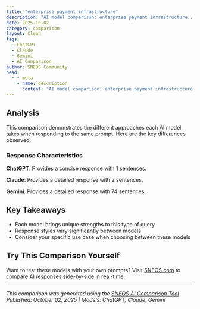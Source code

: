 ```yaml
---
title: "enterprise payment infrastructure"
description: "AI model comparison: enterprise payment infrastructure..."
date: 2025-10-02
category: comparison
layout: Clean
tags:
  - ChatGPT
  - Claude
  - Gemini
  - AI Comparison
author: SNEOS Community
head:
  - - meta
    - name: description
      content: "AI model comparison: enterprise payment infrastructure..."
---
```


<ChatComparison
  title="enterprise payment infrastructure"
  prompt="enterprise payment infrastructure"
  :responses='{"ChatGPT": "Enterprise payment infrastructure refers to the complex system and processes that an organization establishes to manage and facilitate various types of financial transactions. This infrastructure encompasses technology, software, protocols, and policies necessary to securely and efficiently handle payments from customers, vendors, and other stakeholders. Here are some key components of enterprise payment infrastructure:\n\n### 1. **Payment Gateways**\n - **Function**: Acts as a mediator that securely transmits payment information from customers to the payment processor and returns transaction feedback to the merchant.\n - **Examples**: PayPal, Stripe, Authorize.Net.\n\n### 2. **Payment Processors**\n - **Function**: Handles the transactions by processing credit card and electronic payments on behalf of the merchant.\n - **Examples**: Square, Adyen, Worldpay.\n\n### 3. **Merchant Accounts**\n - **Function**: A type of bank account that allows businesses to accept payments via credit and debit cards.\n - **Considerations**: Often set up in conjunction with payment gateways and processors.\n\n### 4. **Point of Sale (POS) Systems**\n - **Function**: Combine hardware and software to facilitate in-person transactions, capturing and processing payments at physical locations.\n - **Examples**: Square POS, Shopify POS, Clover.\n\n### 5. **Transaction Management Systems**\n - **Function**: Software solutions that help manage, track, and report on all payment transactions occurring within the organization.\n - **Features**: Dashboard analytics, transaction history, fraud detection.\n\n### 6. **Fraud Prevention Systems**\n - **Function**: Tools and processes to monitor and analyze transactions to identify and prevent fraudulent activities.\n - **Methods**: Machine learning models, rule-based systems, and user behavior analysis.\n\n### 7. **Compliance and Regulatory Frameworks**\n - **Function**: Ensuring the payment infrastructure adheres to financial regulations (such as PCI DSS for card payments) and local laws regarding payment services.\n - **Importance**: Helps protect customer data and maintain trust.\n\n### 8. **Customer Relationship Management (CRM) Systems**\n - **Function**: Integrates payment data with customer profiles to enhance customer relationships, marketing, and service offerings.\n\n### 9. **Integration with Other Systems**\n - **Function**: Payments systems must integrate seamlessly with enterprise resource planning (ERP), accounting software, inventory management, and other critical business systems.\n\n### 10. **Mobile Payments**\n - **Function**: Infrastructure that supports payments made via mobile devices, including near-field communications (NFC), mobile wallets, and apps.\n - **Examples**: Apple Pay, Google Pay, Samsung Pay.\n\n### 11. **Blockchain and Digital Currencies**\n - **Emerging Trend**: Incorporating blockchain technology and cryptocurrencies into the payment infrastructure for added security and speed.\n\n### 12. **Cross-Border Payment Solutions**\n - **Function**: Aids organizations in conducting transactions internationally, addressing currency conversion, transfer fees, and local payment preferences.\n\n### Benefits of a Robust Enterprise Payment Infrastructure:\n- **Efficiency**: Streamlines operations and reduces manual processes.\n- **Security**: Protects sensitive financial data and reduces risks associated with fraud.\n- **Scalability**: Enables organizations to expand their payment capabilities as they grow.\n- **Customer Experience**: Provides customers with diverse payment options and seamless transaction processes.\n\n### Conclusion\nA well-structured enterprise payment infrastructure is essential for organizations to effectively manage payments, ensure security, comply with regulations, and provide a positive customer experience. As digital transformation continues, the focus on enhancing payment systems will only increase.", "Claude": "# Enterprise Payment Infrastructure\n\nEnterprise payment infrastructure refers to the comprehensive technology stack, processes, and systems that large organizations use to handle financial transactions at scale. Here\u0027s an overview:\n\n## Core Components\n\n### **Payment Processing Systems**\n- **Payment gateways** - Interface between merchants and payment networks\n- **Payment processors** - Handle transaction authorization and settlement\n- **Acquiring banks** - Accept card payments on behalf of merchants\n- **Payment orchestration platforms** - Route transactions across multiple providers\n\n### **Infrastructure Architecture**\n- **APIs and microservices** - Enable flexible, scalable payment operations\n- **Cloud-native solutions** - Provide scalability and reliability\n- **Load balancing** - Distribute transaction volume across systems\n- **Database management** - Store transaction data securely and efficiently\n\n## Key Capabilities\n\n### **Multi-Payment Method Support**\n- Credit/debit cards\n- Digital wallets (PayPal, Apple Pay, Google Pay)\n- Bank transfers (ACH, wire transfers)\n- Cryptocurrencies\n- Buy now, pay later (BNPL) options\n\n### **Global Payment Processing**\n- Multi-currency support\n- Local payment methods by region\n- Compliance with international regulations\n- Currency conversion and foreign exchange\n\n### **Security \u0026 Compliance**\n- **PCI DSS compliance** - Credit card data security standards\n- **Tokenization** - Replace sensitive data with secure tokens\n- **Encryption** - Protect data in transit and at rest\n- **Fraud detection** - AI-powered risk assessment\n- **3D Secure** - Additional authentication layer\n\n## Business Benefits\n\n### **Operational Efficiency**\n- Automated reconciliation and reporting\n- Streamlined financial operations\n- Reduced manual processing errors\n- Real-time transaction monitoring\n\n### **Customer Experience**\n- Faster checkout processes\n- Multiple payment options\n- Global payment acceptance\n- Reduced transaction failures\n\n### **Financial Optimization**\n- Lower processing costs through optimization\n- Improved cash flow management\n- Better foreign exchange rates\n- Reduced chargebacks and fraud losses\n\n## Leading Solutions\n\n### **Enterprise-Grade Providers**\n- **Stripe** - Developer-friendly with extensive APIs\n- **Adyen** - Global platform with unified commerce\n- **Square** - Comprehensive commerce ecosystem\n- **PayPal/Braintree** - Digital wallet and traditional payments\n- **Worldpay/FIS** - Enterprise-focused solutions\n\n### **Traditional Players**\n- **Visa/Mastercard networks**\n- **Major acquiring banks**\n- **Legacy payment processors**\n\n## Implementation Considerations\n\n### **Technical Requirements**\n- Integration complexity and timeline\n- API reliability and documentation\n- Scalability and performance needs\n- Security and compliance requirements\n\n### **Business Factors**\n- Geographic coverage needs\n- Transaction volume and size\n- Cost structure and pricing models\n- Customer payment preferences\n\n### **Risk Management**\n- Vendor redundancy and failover\n- Regulatory compliance across jurisdictions\n- Data privacy and protection\n- Fraud prevention capabilities\n\n## Emerging Trends\n\n- **Embedded finance** - Payments integrated into business workflows\n- **Real-time payments** - Instant settlement capabilities\n- **Blockchain and DeFi** - Decentralized payment options\n- **AI-powered optimization** - Smart routing and fraud detection\n- **Open banking** - Account-to-account payments\n\nWould you like me to dive deeper into any specific aspect of enterprise payment infrastructure, such as implementation strategies, security considerations, or vendor comparisons?", "Gemini": "Enterprise payment infrastructure refers to the comprehensive systems, technologies, and processes that an organization uses to manage and process payments from customers, vendors, and employees. It\u0027s much more than just a payment gateway; it\u0027s a complex ecosystem that integrates various components to ensure secure, efficient, and compliant payment operations.\n\nHere\u0027s a breakdown of key aspects:\n\n**1. Core Components:**\n\n* **Payment Gateway:** This is the bridge between the merchant\u0027s website or application and the payment processor. It securely transmits payment information, handles authorization, and returns the transaction status.\n* **Payment Processor:** The processor handles the actual movement of funds between the customer\u0027s account (credit card, bank account, etc.) and the merchant\u0027s account. They work with acquiring banks and card networks. Examples include Stripe, Adyen, Braintree, and Global Payments.\n* **Acquiring Bank (Merchant Bank):** This bank holds the merchant\u0027s account and receives funds from the payment processor after a successful transaction.\n* **Issuing Bank:** The bank that issues the customer\u0027s credit card or debit card.\n* **Card Networks:** (Visa, Mastercard, American Express, Discover) These networks establish the rules and regulations for card payments, and facilitate the exchange of information between issuing banks and acquiring banks.\n* **Payment Methods:** Support for a variety of payment methods is critical. This includes:\n * Credit Cards (Visa, Mastercard, American Express, Discover)\n * Debit Cards\n * Digital Wallets (Apple Pay, Google Pay, Samsung Pay, PayPal)\n * Bank Transfers (ACH, SEPA)\n * Buy Now, Pay Later (BNPL) options (Affirm, Klarna, Afterpay)\n * Cryptocurrencies (in some cases)\n * Mobile Payments (e.g., via QR codes)\n * Recurring billing and subscription management systems.\n* **Fraud Detection and Prevention:** Tools and processes to identify and prevent fraudulent transactions. This can include:\n * Address Verification System (AVS)\n * Card Verification Value (CVV) checks\n * 3D Secure (e.g., Verified by Visa, Mastercard SecureCode)\n * Machine learning-based fraud detection\n * Velocity checks (limiting the number of transactions in a given timeframe)\n * Geolocation\n * Blacklists and whitelists\n* **Reporting and Analytics:** Detailed reporting on payment transactions, including sales, refunds, chargebacks, and fraud.\n* **Compliance and Security:** Adherence to industry standards and regulations, such as:\n * PCI DSS (Payment Card Industry Data Security Standard): A set of security standards for handling credit card information.\n * GDPR (General Data Protection Regulation) and other privacy regulations: Protecting customer data.\n * KYC (Know Your Customer) and AML (Anti-Money Laundering) regulations.\n* **Accounting and ERP Integration:** Integration with accounting systems (e.g., NetSuite, SAP, QuickBooks) and ERP systems to streamline financial reconciliation.\n* **Customer Relationship Management (CRM) Integration:** Connecting payment data with customer profiles to provide a more complete view of customer interactions.\n* **Subscription Management Platform (if applicable):** Manages recurring billing, subscription plans, and customer accounts.\n\n**2. Key Considerations for Enterprises:**\n\n* **Scalability:** The infrastructure must be able to handle increasing transaction volumes as the business grows.\n* **Reliability:** High uptime and minimal downtime are essential to avoid disrupting business operations. Redundancy and disaster recovery plans are critical.\n* **Security:** Robust security measures are paramount to protect sensitive payment data and prevent fraud. Compliance with PCI DSS is a must.\n* **Cost:** Balancing cost with performance and security is important. Consider transaction fees, setup fees, and ongoing maintenance costs.\n* **Integration:** The infrastructure must seamlessly integrate with existing systems, such as ERP, CRM, and e-commerce platforms.\n* **Flexibility:** The ability to support a variety of payment methods and adapt to changing business needs.\n* **Global Reach:** If operating internationally, the infrastructure needs to support multiple currencies and payment methods specific to different regions.\n* **Reporting and Analytics:** Comprehensive reporting capabilities are essential for tracking performance, identifying trends, and making informed business decisions.\n* **Chargeback Management:** Having a system in place to effectively manage chargebacks and disputes is crucial.\n* **Tokenization:** Replacing sensitive payment data with non-sensitive tokens to reduce the risk of data breaches.\n* **Omnichannel Support:** Supporting payments across all channels, including online, mobile, in-store, and phone.\n\n**3. Building vs. Buying:**\n\nEnterprises have two primary options for building their payment infrastructure:\n\n* **Build In-House:** Developing and maintaining all components of the payment infrastructure internally. This requires significant expertise and resources. While offering the most control, it\u0027s also the most expensive and time-consuming.\n* **Buy (Outsource):** Partnering with third-party payment processors and other providers to handle various aspects of the payment infrastructure. This is generally faster and more cost-effective, but it requires careful vendor selection and management. Hybrid approaches are also common.\n\n**4. Benefits of a Robust Enterprise Payment Infrastructure:**\n\n* **Improved Customer Experience:** Offering a variety of payment options and a seamless checkout process.\n* **Reduced Fraud Risk:** Implementing robust fraud detection and prevention measures.\n* **Increased Revenue:** By accepting a wider range of payment methods and streamlining the checkout process.\n* **Reduced Costs:** Automating payment processes and reducing manual effort.\n* **Improved Compliance:** Ensuring adherence to industry standards and regulations.\n* **Better Data Insights:** Gaining valuable insights into payment trends and customer behavior.\n* **Enhanced Security:** Protecting sensitive payment data and minimizing the risk of data breaches.\n* **Scalability:** Being able to handle increasing transaction volumes as the business grows.\n\n**Examples of Enterprise Payment Infrastructure providers/solutions:**\n\n* **Stripe:** A popular payment platform offering a wide range of features and integrations.\n* **Adyen:** A global payment platform focused on enterprise clients.\n* **Braintree (a PayPal company):** A payment gateway with strong developer tools.\n* **Worldpay (now part of FIS):** A large payment processor with a global presence.\n* **Global Payments:** Another large payment processor serving a variety of industries.\n* **Authorize.net (a Visa solution):** A widely used payment gateway.\n* **PayPal:** Offers a comprehensive payment solution.\n* **Square:** While often associated with smaller businesses, Square also offers enterprise-level solutions.\n* **Netsuite:** An ERP system with built-in payment processing capabilities.\n* **SAP:** Another major ERP provider that integrates with various payment gateways.\n\nChoosing the right enterprise payment infrastructure is a critical decision that can significantly impact an organization\u0027s success. It\u0027s important to carefully evaluate the specific needs of the business and select a solution that can meet those needs in a secure, efficient, and cost-effective manner. A well-designed payment infrastructure will contribute to a positive customer experience, reduce fraud risk, and drive revenue growth.\n"}' 
  published-date="11:11"
/>

## Analysis

This comparison demonstrates the different approaches each AI model takes when responding to the same prompt. Here are the key differences observed:

### Response Characteristics

**ChatGPT**: Provides a concise response with 1 sentences. 

**Claude**: Provides a detailed response with 2 sentences. 

**Gemini**: Provides a detailed response with 74 sentences. 

## Key Takeaways

- Each model brings unique strengths to this type of query
- Response styles vary significantly between models
- Consider your specific use case when choosing between these models

## Try This Comparison Yourself

Want to test these models with your own prompts? Visit [SNEOS.com](https://sneos.com) to compare AI responses side-by-side in real-time.

---

*This comparison was generated using the [SNEOS AI Comparison Tool](https://sneos.com)*
*Published: October 02, 2025 | Models: ChatGPT, Claude, Gemini*
